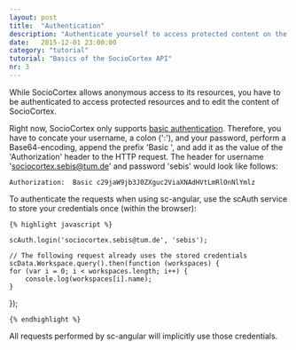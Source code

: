 ```yaml
---
layout: post
title:  "Authentication"
description: "Authenticate yourself to access protected content on the one hand, and to gain write access to SocioCortex's data on the other."
date:   2015-12-01 23:00:00
category: "tutorial"
tutorial: "Basics of the SocioCortex API"
nr: 3
---
```


While SocioCortex allows anonymous access to its resources, you have to be authenticated to access protected resources and to edit the content of SocioCortex.

Right now, SocioCortex only supports [basic authentication](https://en.wikipedia.org/wiki/Basic_access_authentication). Therefore, you have to concate your username, a colon (':'), and your password, perform a Base64-encoding, append the prefix 'Basic ', and add it as the value of the 'Authorization' header to the HTTP request. The header for username 'sociocortex.sebis@tum.de' and password 'sebis' would look like follows:

	Authorization:  Basic c29jaW9jb3J0ZXguc2ViaXNAdHVtLmRlOnNlYmlz

To authenticate the requests when using sc-angular, use the scAuth service to store your credentials once (within the browser):

    {% highlight javascript %}
    
	scAuth.login('sociocortex.sebis@tum.de', 'sebis');

	// The following request already uses the stored credentials
	scData.Workspace.query().then(function (workspaces) {
	for (var i = 0; i < workspaces.length; i++) {
		console.log(workspaces[i].name);
	}
});
    
    {% endhighlight %}

All requests performed by sc-angular will implicitly use those credentials.


